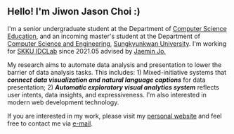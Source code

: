 ## Hello! I'm Jiwon Jason Choi :)

I'm a senior undergraduate student at the Department of [Computer Science Education](https://comedu.skku.edu), and an incoming master's student at the Department of [Computer Science and Engineering](https://sw.skku.edu), [Sungkyunkwan University](https://skku.edu/). I'm working for [SKKU IDCLab](https://idclab.skku.edu/) since 2021.05 advised by [Jaemin Jo.](https://github.com/e-)

 
My research aims to automate data analysis and presentation to lower the barrier of data analysis tasks. This includes: 1) Mixed-initiative systems that ***connect data visualization and natural language captions*** for data presentation; 2) ***Automatic exploratory visual analytics system*** reflects user intents, data insights, and expressiveness. I'm also interested in modern web development technology.

If you are interested in my work, please visit my [personal website](https://jasonchoi.dev) and feel free to contact me via [e-mail](mailto://jasonchoi3@g.skku.edu). 
